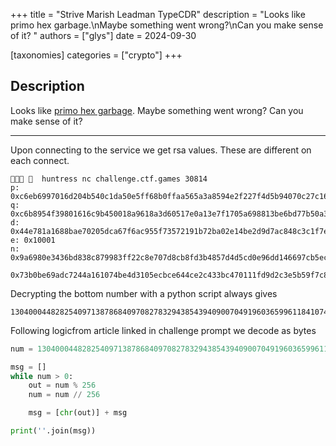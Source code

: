 +++
title = "Strive Marish Leadman TypeCDR"
description = "Looks like primo hex garbage.\nMaybe something went wrong?\nCan you make sense of it? "
authors = ["glys"]
date = 2024-09-30

[taxonomies]
categories = ["crypto"]
+++

## Description

Looks like [primo hex garbage](https://www.ntietz.com/blog/rsa-deceptively-simple/).
Maybe something went wrong?
Can you make sense of it? 

----

Upon connecting to the service we get rsa values.
These are different on each connect.

```
   huntress nc challenge.ctf.games 30814
p: 0xc6eb6997016d204b540c1da50e5ff68b0ffaa565a3a8594e2f227f4d5b94070c27c16ce1d5d71ee4cca71b7931f02ad4d25f4e215c9f7588c247e996b93c80df
q: 0xc6b8954f39801616c9b450018a9618a3d60517e0a13e7f1705a698813be6bd77b50a38f74375009e7caca951e659f81915e31bb80edd0a5cd40379937fafd435
d: 0x44e781a1688bae70205dca67f6ac955f73572191b72ba02e14be2d9d7ac848c3c1f7ec3deb3ed855e67b6bec28815eef95a0611cd46407246a33068f3880591705332d0b16f9eedf49a7ba97db87211faf7ac1ee20c5534704dcb9a3f6c27c0140b0e002c5426838ac40239d16067b9da49f45e63c9b07ebe0d44563b640e6b9
e: 0x10001
n: 0x9a6980e3436bd838c879983ff22c8e707d8cb8fd3b4857d4d5cd0e96dd146697cb5ecffc24d78bb927be8b3b4ac735d59ead4224ef9ca8e103df7a677a2bb1d0267b1318a6ba5146bf8b9378bac242d1bae426c7f15eaa5aaf801e4caa405389d46d9ade2da4715570649e4781d1d2c83bd46286e75ebdea5f8638f22db05a2b

0x73b0be69adc7244a161074be4d3105ecbce644ce2c433bc470111fd9d2c3e5b59f7c8297871d62001b97f12d0fdd74ecef60b4c07d2d0f3f41963704ff806c5e3143df79ef093eb5a8d12e9fb86acef7a16cb243c8ed3954720c3b6d0e9107a864317799192e41dad077b042d6d0a58573485b9162a156a3e2b3e2b61ac5f13f
```

Decrypting the bottom number with a python script always gives
```
13040004482825409713878684097082783294385439409007049196036599611841074762489249861841795197
```

Following logicfrom article linked in challenge prompt we decode as bytes
```python
num = 13040004482825409713878684097082783294385439409007049196036599611841074762489249861841795197

msg = []
while num > 0:
    out = num % 256
    num = num // 256

    msg = [chr(out)] + msg

print(''.join(msg))
```


